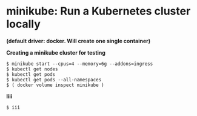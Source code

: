 minikube: Run a Kubernetes cluster locally
====

**(default driver: docker. Will create one single container)**

**Creating a minikube cluster for testing**

    $ minikube start --cpus=4 --memory=6g --addons=ingress
    $ kubectl get nodes
    $ kubectl get pods
    $ kubectl get pods --all-namespaces
    $ ( docker volume inspect minikube )
      
**Iiii**

    $ iii
